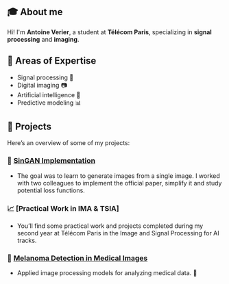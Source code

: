 ## 🎓 About me

Hi! I'm **Antoine Verier**, a student at **Télécom Paris**, specializing in **signal processing** and **imaging**.

## 🎯 Areas of Expertise
- Signal processing 📡
- Digital imaging 📷
- Artificial intelligence 🤖
- Predictive modeling 📊

## 💼 Projects

Here’s an overview of some of my projects:

### 🌊 [SinGAN Implementation](https://github.com/SunJacques/SinGAN)
- The goal was to learn to generate images from a single image. I worked with two colleagues to implement the official paper, simplify it and study potential loss functions.

### 📈 [Practical Work in IMA & TSIA]
- You’ll find some practical work and projects completed during my second year at Télécom Paris in the Image and Signal Processing for AI tracks.

### 🦠 [Melanoma Detection in Medical Images](https://github.com/antoineverier/PAF-Namas)
- Applied image processing models for analyzing medical data. 🏥
